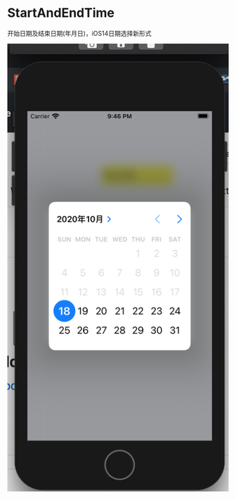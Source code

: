 # StartAndEndTime

开始日期及结束日期(年月日)，iOS14日期选择新形式

![image](https://github.com/ZongAng123/StartAndEndTime/blob/main/%E6%88%AA%E5%B1%8F2020-10-18%20%E4%B8%8B%E5%8D%889.46.12.png)
